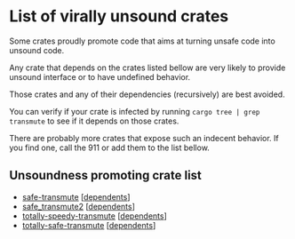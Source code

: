 # List of virally unsound crates

Some crates proudly promote code that aims at turning unsafe code
into unsound code.

Any crate that depends on the crates listed bellow are very likely to provide unsound
interface or to have undefined behavior.

Those crates and any of their dependencies (recursively) are best avoided.

You can verify if your crate is infected by running `cargo tree | grep transmute` to see if it depends
on those crates.

There are probably more crates that expose such an indecent behavior. If you find one, call the
911 or add them to the list bellow.

## Unsoundness promoting crate list

  - [safe-transmute](https://crates.io/crates/safe-transmute) \[[dependents](https://crates.io/crates/safe-transmute/reverse_dependencies)\]
  - [safe_transmute2](https://crates.io/crates/safe_transmute_2) \[[dependents](https://crates.io/crates/safe_transmute_2/reverse_dependencies)\]
  - [totally-speedy-transmute](https://crates.io/crates/totally-speedy-transmute) \[[dependents](https://crates.io/crates/totally-speedy-transmute/reverse_dependencies)\]
  - [totally-safe-transmute](https://crates.io/crates/totally-safe-transmute) \[[dependents](https://crates.io/crates/totally-safe-transmute/reverse_dependencies)\]
